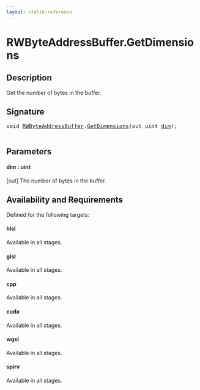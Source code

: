```yaml
---
layout: stdlib-reference
---
```


# RWByteAddressBuffer\.GetDimensions

## Description

Get the number of bytes in the buffer.



## Signature 

<pre>
<span class="code_keyword">void</span> <a href="index.md" class="code_type">RWByteAddressBuffer</a>.<a href="getdimensions-03.md">GetDimensions</a>(<span class="code_keyword">out</span> <span class="code_keyword">uint</span> <a href="getdimensions-03.md#decl-dim" class="code_param">dim</a>);

</pre>

## Parameters

####  <a id="decl-dim"></a>dim  : uint
\[out\] The number of bytes in the buffer.


## Availability and Requirements

Defined for the following targets:

#### hlsl
Available in all stages.

#### glsl
Available in all stages.

#### cpp
Available in all stages.

#### cuda
Available in all stages.

#### wgsl
Available in all stages.

#### spirv
Available in all stages.




<script>
// Fix .md links to .html when on ReadTheDocs
if (window.location.hostname.includes('readthedocs') || 
    window.location.hostname.includes('rtfd.io')) {
  document.addEventListener('DOMContentLoaded', function() {
    const links = document.querySelectorAll('a');
    links.forEach(link => {
      if (link.getAttribute('href') && link.getAttribute('href').endsWith('.md')) {
        link.href = link.href.replace(/\.md($|#|\?)/, '.html$1');
      }
    });
  });
}
</script>
